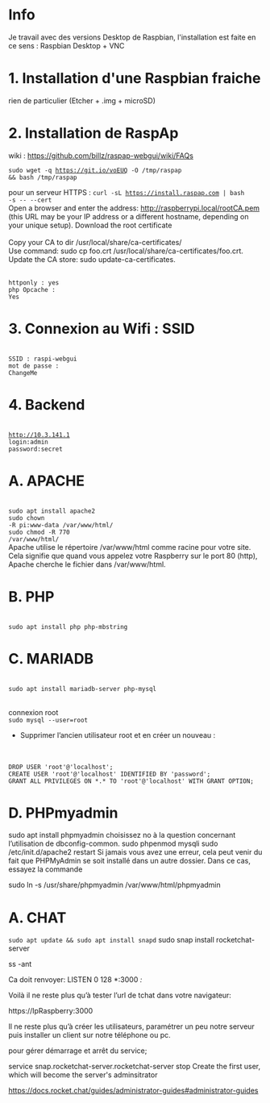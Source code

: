 # Info
Je travail avec des versions Desktop de Raspbian, l'installation est faite en ce sens : Raspbian Desktop + VNC

# 1. Installation d'une Raspbian fraiche
rien de particulier (Etcher + .img + microSD)

# 2. Installation de RaspAp
wiki : https://github.com/billz/raspap-webgui/wiki/FAQs

<code>sudo wget -q https://git.io/voEUQ -O /tmp/raspap && bash /tmp/raspap</code>

pour un serveur HTTPS : 
<code>curl -sL https://install.raspap.com | bash -s -- --cert</code>
<br>Open a browser and enter the address: http://raspberrypi.local/rootCA.pem (this URL may be your IP address or a different hostname, depending on your unique setup). Download the root certificate
<br>
<br>Copy your CA to dir /usr/local/share/ca-certificates/
<br>Use command: sudo cp foo.crt /usr/local/share/ca-certificates/foo.crt.
<br>Update the CA store: sudo update-ca-certificates.

<br><code>httponly : yes</code>
<br><code>php Opcache : Yes</code>

# 3. Connexion au Wifi : SSID
<br><code>SSID : raspi-webgui</code>
<br><code>mot de passe : ChangeMe</code>

# 4. Backend
<br><code>http://10.3.141.1</code>
<br><code>login:admin</code>
<br><code>password:secret</code>

# A. APACHE
<br><code>sudo apt install apache2</code></code>
<br><code>sudo chown -R pi:www-data /var/www/html/</code>
<br><code>sudo chmod -R 770 /var/www/html/</code>
<br>Apache utilise le répertoire /var/www/html comme racine pour votre site. Cela signifie que quand vous appelez votre Raspberry sur le port 80 (http), Apache cherche le fichier dans /var/www/html.

# B. PHP
<br><code>sudo apt install php php-mbstring</code>

# C. MARIADB
<br><code>sudo apt install mariadb-server php-mysql</code>

<br>connexion root
<br><code>sudo mysql --user=root</code>

- Supprimer l’ancien utilisateur root et en créer un nouveau :
<br>
<br><code>DROP USER 'root'@'localhost';</code>
<br><code>CREATE USER 'root'@'localhost' IDENTIFIED BY 'password';</code>
<br><code>GRANT ALL PRIVILEGES ON *.* TO 'root'@'localhost' WITH GRANT OPTION;</code>

# D. PHPmyadmin
sudo apt install phpmyadmin
 choisissez no à la question concernant l’utilisation de dbconfig-common.
 sudo phpenmod mysqli
sudo /etc/init.d/apache2 restart
Si jamais vous avez une erreur, cela peut venir du fait que PHPMyAdmin se soit installé dans un autre dossier. Dans ce cas, essayez la commande

sudo ln -s /usr/share/phpmyadmin /var/www/html/phpmyadmin

# A. CHAT

<code>sudo apt update && sudo apt install snapd</code>
sudo snap install rocketchat-server

ss -ant

Ca doit renvoyer:
LISTEN 0 128   *:3000        *:*

Voilà il ne reste plus qu’à tester l’url de tchat dans votre navigateur:

https://IpRaspberry:3000

Il ne reste plus qu’à créer les utilisateurs, paramétrer un peu notre serveur puis installer un client sur notre téléphone ou pc.

pour gérer démarrage et arrêt du service;

service snap.rocketchat-server.rocketchat-server stop
 Create the first user, which will become the server's adminsitrator

https://docs.rocket.chat/guides/administrator-guides#administrator-guides





